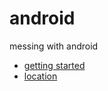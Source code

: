 android
=======

messing with android

* [getting started](https://github.com/nomilous/android/tree/master/getting_started)
* [location](https://github.com/nomilous/android/tree/master/location)

